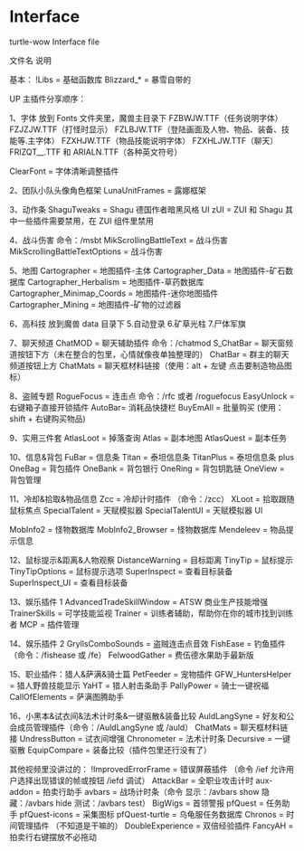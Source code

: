 # Interface

turtle-wow Interface file

文件名 说明

基本：
!Libs = 基础函数库
Blizzard\_\* = 暴雪自带的

UP 主插件分享顺序：

1、字体
放到 Fonts 文件夹里，魔兽主目录下
FZBWJW.TTF（任务说明字体）
FZJZJW.TTF（打怪时显示）
FZLBJW.TTF（登陆画面及人物、物品、装备、技能等.主字体）
FZXHJW.TTF（物品技能说明字体）
FZXHLJW.TTF（聊天）
FRIZQT\_\_.TTF 和 ARIALN.TTF（各种英文符号）

ClearFont = 字体清晰调整插件

2、团队小队头像角色框架
LunaUnitFrames = 露娜框架

3、动作条
ShaguTweaks = Shagu 德国作者暗黑风格 UI
zUI = ZUI 和 Shagu 其中一些插件需要禁用，在 ZUI 组件里禁用

4、战斗伤害
命令：/msbt
MikScrollingBattleText = 战斗伤害
MikScrollingBattleTextOptions = 战斗伤害

5、地图
Cartographer = 地图插件-主体
Cartographer_Data = 地图插件-矿石数据库
Cartographer_Herbalism = 地图插件-草药数据库
Cartographer_Minimap_Coords = 地图插件-迷你地图插件
Cartographer_Mining = 地图插件-矿物的过滤器

6、高科技
放到魔兽 data 目录下 5.自动登录 6.矿草光柱 7.尸体军旗

7、聊天频道
ChatMOD = 聊天辅助插件
命令：/chatmod
S_ChatBar = 聊天窗频道按钮下方（未在整合的包里，心情就像夜单独整理的）
ChatBar = 群主的聊天频道按钮上方
ChatMats = 聊天框材料链接（使用：alt + 左键 点击要制造物品图标）

8、盗贼专题
RogueFocus = 连击点 命令：/rfc 或者 /roguefocus
EasyUnlock = 右键箱子直接开锁插件
AutoBar= 消耗品快捷栏
BuyEmAll = 批量购买 (使用：shift + 右键购买物品)

9、实用三件套
AtlasLoot = 掉落查询
Atlas = 副本地图
AtlasQuest = 副本任务

10、信息&背包
FuBar = 信息条
Titan = 泰坦信息条
TitanPlus = 泰坦信息条 plus
OneBag = 背包插件
OneBank = 背包银行
OneRing = 背包钥匙链
OneView = 背包管理

11、冷却&拾取&物品信息
Zcc = 冷却计时插件 （命令：/zcc）
XLoot = 拾取跟随鼠标焦点
SpecialTalent = 天赋模拟器
SpecialTalentUI = 天赋模拟器 UI

MobInfo2 = 怪物数据库
MobInfo2_Browser = 怪物数据库
Mendeleev = 物品提示信息

12、鼠标提示&距离&人物观察
DistanceWarning = 目标距离
TinyTip = 鼠标提示
TinyTipOptions = 鼠标提示选项
SuperInspect = 查看目标装备
SuperInspect_UI = 查看目标装备

13、娱乐插件 1
AdvancedTradeSkillWindow = ATSW 商业生产技能增强
TrainerSkills = 可学技能监视
Trainer = 训练者辅助，帮助你在你的城市找到训练者
MCP = 插件管理

14、娱乐插件 2
GryllsComboSounds = 盗贼连击点音效
FishEase = 钓鱼插件 （命令：/fishease 或 /fe）
FelwoodGather = 费伍德水果助手最新版

15、职业插件：猎人&萨满&骑士篇
PetFeeder = 宠物插件
GFW_HuntersHelper = 猎人野兽技能显示
YaHT = 猎人射击条助手
PallyPower = 骑士一键祝福
CallOfElements = 萨满图腾助手

16、小黑本&试衣间&法术计时条&一键驱散&装备比较
AuldLangSyne = 好友和公会成员管理插件（命令：/AuldLangSyne 或 /auld）
ChatMats = 聊天框材料链接
UndressButton = 试衣间增强
Chronometer = 法术计时条
Decursive = 一键驱散
EquipCompare = 装备比较（插件包里还行没有了）

其他视频里没讲过的：
!ImprovedErrorFrame = 错误屏蔽插件 （命令 /ief 允许用户选择出现错误的帧或按钮 /iefd 调试）
AttackBar = 全职业攻击计时
aux-addon = 拍卖行助手
avbars = 战场计时条（命令 显示：/avbars show 隐藏：/avbars hide 测试：/avbars test）
BigWigs = 首领警报
pfQuest = 任务助手
pfQuest-icons = 采集图标
pfQuest-turtle = 乌龟服任务数据库
Chronos = 时间管理插件 （不知道是干嘛的）
DoubleExperience = 双倍经验插件
FancyAH = 拍卖行右键摆放不必拖动
